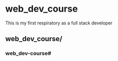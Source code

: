# web_dev_course
This is my first respiratory as a full stack developer
## web_dev_course/
### web_dev-course#
